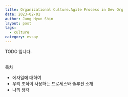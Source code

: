 ```yaml
---
title: Organizational Culture.Agile Process in Dev Org
date: 2023-02-01
author: Jung Hyun Shin
layout: post
tags:
  - culture
category: essay
---
```


<div class="highlight"> TODO 입니다. </div>

<br>

목차
- 에자일에 대하여
- 우리 조직이 사용하는 프로세스와 솔루션 소개
- 나의 생각